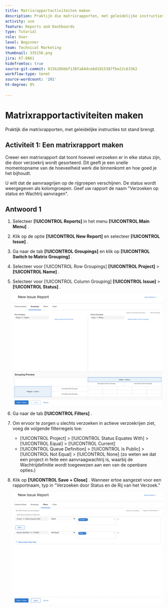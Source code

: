 ```yaml
---
title: Matrixrapportactiviteiten maken
description: Praktijk die matrixrapporten, met geleidelijke instructies tot stand brengt.
activity: use
feature: Reports and Dashboards
type: Tutorial
role: User
level: Beginner
team: Technical Marketing
thumbnail: 335156.png
jira: KT-8861
hidefromtoc: true
source-git-commit: 915b28bbbf138fa84dce6d1915387fbe22c63362
workflow-type: tm+mt
source-wordcount: '201'
ht-degree: 0%

---
```


# Matrixrapportactiviteiten maken

Praktijk die matrixrapporten, met geleidelijke instructies tot stand brengt.

## Activiteit 1: Een matrixrapport maken

Creeer een matrixrapport dat toont hoeveel verzoeken er in elke status zijn, die door verzoekrij wordt gesorteerd. Dit geeft je een snelle momentopname van de hoeveelheid werk die binnenkomt en hoe goed je het bijhoudt.

U wilt dat de aanvraagrijen op de rijgroepen verschijnen. De status wordt weergegeven als kolomgroepen. Geef uw rapport de naam &quot;Verzoeken op status en Wachtrij aanvragen&quot;.

## Antwoord 1

1. Selecteer **[!UICONTROL Reports]** in het menu **[!UICONTROL Main Menu]** .
1. Klik op de optie **[!UICONTROL New Report]** en selecteer **[!UICONTROL Issue]** .
1. Ga naar de tab **[!UICONTROL Groupings]** en klik op **[!UICONTROL Switch to Matrix Grouping]** .
1. Selecteer voor [!UICONTROL Row Groupings] **[!UICONTROL Project]** > **[!UICONTROL Name]** .
1. Selecteer voor [!UICONTROL Column Grouping] **[!UICONTROL Issue]** > **[!UICONTROL Status]** .

   ![ een beeld van het scherm om een nieuw kwestie tot stand te brengen rapport groeperen ](assets/matrix-report-groupings.png)

1. Ga naar de tab **[!UICONTROL Filters]** .
1. Om ervoor te zorgen u slechts verzoeken in actieve verzoekrijen ziet, voeg de volgende filterregels toe:

   * [!UICONTROL Project] > [!UICONTROL Status Equates With] > [!UICONTROL Equal] > [!UICONTROL Current]
   * [!UICONTROL Queue Definition] > [!UICONTROL Is Public] > [!UICONTROL Not Equal] > [!UICONTROL None] (zo weten we dat een project in feite een aanvraagwachtrij is, waarbij de Wachtrijdefinitie wordt toegewezen aan een van de openbare opties.)

1. Klik op **[!UICONTROL Save + Close]** . Wanneer ertoe aangezet voor een rapportnaam, typ in &quot;Verzoeken door Status en de Rij van het Verzoek.&quot;

   ![ een beeld van het scherm om een nieuw filter van het uitgiftenrapport tot stand te brengen ](assets/matrix-report-filters.png)
